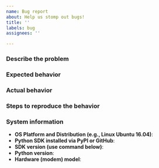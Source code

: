 ```yaml
---
name: Bug report
about: Help us stomp out bugs!
title: ''
labels: bug
assignees: ''

---
```


<!-- If you run into SDK issues, please go [here](https://community.hologram.io/c/hardware/sdk) for help and support:
-->
### Describe the problem


### Expected behavior
<!-- Please describe what you think the program should be doing here. -->


### Actual behavior
<!-- Please provide any useful debug logs/output here. This will help us diagnose
problems that you might have. Full stack traces can be extremely helpful here. -->


### Steps to reproduce the behavior
<!--Please provide the exact command(s) to reproduce the error. If it's non-deterministic,
try your best to describe your observations that might help us troubleshoot the error. -->

### System information
- **OS Platform and Distribution (e.g., Linux Ubuntu 16.04)**:
- **Python SDK installed via PyPI or GitHub**:
- **SDK version (use command below)**:
- **Python version**:
- **Hardware (modem) model**:

<!--
We will be adding an environment capture script soon for your convenience.

You can obtain the Python SDK version with:
`hologram version` -->
